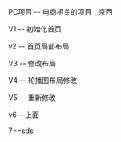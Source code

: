 PC项目 -- 电商相关的项目：京西

V1 -- 初始化首页

v2 -- 首页局部布局

V3 -- 修改布局

V4 -- 轮播图布局修改

V5  -- 重新修改

v6 --上面

7==sds